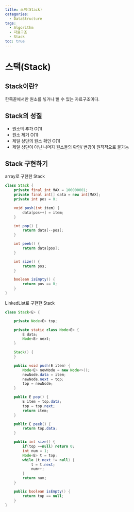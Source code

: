 ```yaml
---
title: 스택(Stack)
categories:
  - DataStructure
tags:
  - Algorithm
  - 자료구조
  - Stack
toc: true
---
```


# 스택(Stack)

## Stack이란?
한쪽끝에서만 원소를 넣거나 뺄 수 있는 자료구조이다.  


## Stack의 성질
- 원소의 추가 O(1)
- 원소 제거 O(1)
- 제일 상단의 원소 확인 O(1)
- 제일 상단이 아닌 나머지 원소들의 확인/ 변경이 원칙적으로 불가능


## Stack 구현하기
array로 구현한 Stack
```java
class Stack {
    private final int MAX = 100000001;
    private final int[] data = new int[MAX];
    private int pos = 0;

    void push(int item) {
        data[pos++] = item;
    }

    int pop() {
        return data[--pos];
    }

    int peek() {
        return data[pos];
    }

    int size() {
        return pos;
    }

    boolean isEmpty() {
        return pos == 0;
    }
}
```

LinkedList로 구현한 Stack
```java
class Stack<E> {

    private Node<E> top;

    private static class Node<E> {
        E data;
        Node<E> next;
    }

    Stack() {
    }

    public void push(E item) {
        Node<E> newNode = new Node<>();
        newNode.data = item;
        newNode.next = top;
        top = newNode;
    }

    public E pop() {
        E item = top.data;
        top = top.next;
        return item;
    }

    public E peek() {
        return top.data;
    }

    public int size() {
        if(top ==null) return 0;
        int num = 1;
        Node<E> t = top;
        while (t.next != null) {
            t = t.next;
            num++;
        }
        return num;
    }

    public boolean isEmpty() {
        return top == null;
    }
}
```